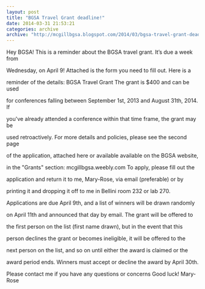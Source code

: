 ```yaml
---
layout: post
title: "BGSA Travel Grant deadline!"
date: 2014-03-31 21:53:21
categories: archive
archive: "http://mcgillbgsa.blogspot.com/2014/03/bgsa-travel-grant-deadline.html"
---
```


Hey BGSA! This is a reminder about the BGSA travel grant. It’s due a week from

Wednesday, on April 9! Attached is the form you need to fill out. Here is a

reminder of the details: BGSA Travel Grant The grant is $400 and can be used

for conferences falling between September 1st, 2013 and August 31th, 2014. If

you've already attended a conference within that time frame, the grant may be

used retroactively. For more details and policies, please see the second page

of the application, attached here or available available on the BGSA website,

in the "Grants" section: mcgillbgsa.weebly.com To apply, please fill out the

application and return it to me, Mary-Rose, via email (preferable) or by

printing it and dropping it off to me in Bellini room 232 or lab 270.

Applications are due April 9th, and a list of winners will be drawn randomly

on April 11th and announced that day by email. The grant will be offered to

the first person on the list (first name drawn), but in the event that this

person declines the grant or becomes ineligible, it will be offered to the

next person on the list, and so on until either the award is claimed or the

award period ends. Winners must accept or decline the award by April 30th.

Please contact me if you have any questions or concerns Good luck! Mary-Rose




    